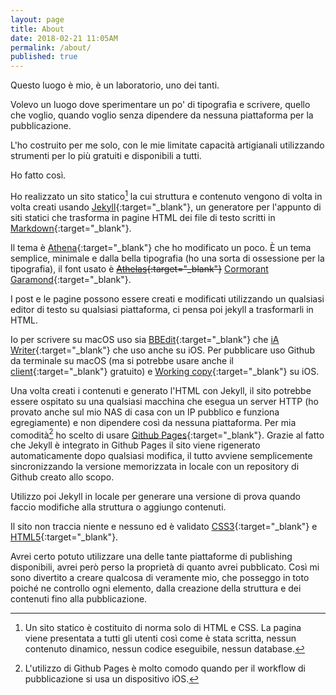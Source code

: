 ```yaml
---
layout: page
title: About
date: 2018-02-21 11:05AM
permalink: /about/
published: true
---
```


Questo luogo è mio, è un laboratorio, uno dei tanti.

Volevo un luogo dove sperimentare un po' di tipografia e scrivere, quello che voglio, quando voglio senza dipendere da nessuna piattaforma per la pubblicazione.

L'ho costruito per me solo, con le mie limitate capacità artigianali utilizzando strumenti per lo più gratuiti e disponibili a tutti.

Ho fatto così.

Ho realizzato un sito statico[^1] la cui struttura e contenuto vengono di volta in volta creati usando [Jekyll](https://jekyllrb.com){:target="_blank"}, un generatore per l'appunto di siti statici che trasforma in pagine HTML dei file di testo scritti in [Markdown](https://daringfireball.net/projects/markdown/){:target="_blank"}.

Il tema è [Athena](https://github.com/broccolini/athena){:target="_blank"} che ho modificato un poco. È un tema semplice, minimale e dalla bella tipografia (ho una sorta di ossessione per la tipografia), il font usato è ~~[Athelas](https://www.fonts.com/font/typetogether/athelas){:target="_blank"}~~ [Cormorant Garamond](https://fonts.google.com/specimen/Cormorant+Garamond){:target="_blank"}.

I post e le pagine possono essere creati e modificati utilizzando un qualsiasi editor di testo su qualsiasi piattaforma, ci pensa poi jekyll a trasformarli in HTML.

Io per scrivere su macOS uso sia [BBEdit](http://www.barebones.com/products/bbedit/){:target="_blank"} che [iA Writer](https://ia.net/writer/){:target="_blank"} che uso anche su iOS. Per pubblicare uso Github da terminale su macOS (ma si potrebbe usare anche il [client](https://desktop.github.com){:target="_blank"} gratuito) e [Working copy](https://workingcopyapp.com){:target="_blank"} su iOS.

Una volta creati i contenuti e generato l'HTML con Jekyll, il sito potrebbe essere ospitato su una qualsiasi macchina che esegua un server HTTP (ho provato anche sul mio NAS di casa con un IP pubblico e funziona egregiamente) e non dipendere così da nessuna piattaforma. Per mia comodità[^2] ho scelto di usare [Github Pages](https://pages.github.com){:target="_blank"}. Grazie al fatto che Jekyll è integrato in Github Pages il sito viene rigenerato automaticamente dopo qualsiasi modifica, il tutto avviene semplicemente sincronizzando la versione memorizzata in locale con un repository di Github creato allo scopo.

Utilizzo poi Jekyll in locale per generare una versione di prova quando faccio modifiche alla struttura o aggiungo contenuti.


Il sito non traccia niente e nessuno ed è validato [CSS3](http://jigsaw.w3.org/css-validator/validator?uri=www.marginalia.cc&profile=css3svg&usermedium=all&warning=1&vextwarning=){:target="_blank"} e 
[HTML5](https://validator.w3.org/nu/?doc=http%3A%2F%2Fwww.marginalia.cc%2F){:target="_blank"}.

Avrei certo potuto utilizzare una delle tante piattaforme di publishing disponibili, avrei però perso la proprietà di quanto avrei pubblicato.
Così mi sono divertito a creare qualcosa di veramente mio, che posseggo in toto poiché ne controllo ogni elemento, dalla creazione della struttura e dei contenuti fino alla pubblicazione.





[^1]: Un sito statico è costituito di norma solo di HTML e CSS. La pagina viene presentata a tutti gli utenti così come è stata scritta, nessun contenuto dinamico, nessun codice eseguibile, nessun database.

[^2]: L'utilizzo di Github Pages è molto comodo quando per il workflow di pubblicazione si usa un dispositivo iOS.